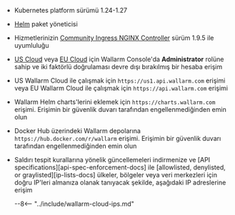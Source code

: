 * Kubernetes platform sürümü 1.24-1.27
* [Helm](https://helm.sh/) paket yöneticisi
* Hizmetlerinizin [Community Ingress NGINX Controller](https://github.com/kubernetes/ingress-nginx) sürüm 1.9.5 ile uyumluluğu
* [US Cloud](https://us1.my.wallarm.com/) veya [EU Cloud](https://my.wallarm.com/) için Wallarm Console'da **Administrator** rolüne sahip ve iki faktörlü doğrulaması devre dışı bırakılmış bir hesaba erişim
* US Wallarm Cloud ile çalışmak için `https://us1.api.wallarm.com` erişimi veya EU Wallarm Cloud ile çalışmak için `https://api.wallarm.com` erişimi
* Wallarm Helm charts'lerini eklemek için `https://charts.wallarm.com` erişimi. Erişimin bir güvenlik duvarı tarafından engellenmediğinden emin olun
* Docker Hub üzerindeki Wallarm depolarına `https://hub.docker.com/r/wallarm` erişimi. Erişimin bir güvenlik duvarı tarafından engellenmediğinden emin olun
* Saldırı tespit kurallarına yönelik güncellemeleri indirmenize ve [API specifications][api-spec-enforcement-docs] ile [allowlisted, denylisted, or graylisted][ip-lists-docs] ülkeler, bölgeler veya veri merkezleri için doğru IP'leri almanıza olanak tanıyacak şekilde, aşağıdaki IP adreslerine erişim

    --8<-- "../include/wallarm-cloud-ips.md"